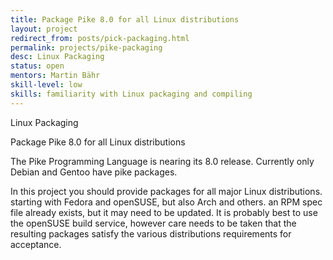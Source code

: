 ```yaml
---
title: Package Pike 8.0 for all Linux distributions
layout: project
redirect_from: posts/pick-packaging.html
permalink: projects/pike-packaging
desc: Linux Packaging
status: open
mentors: Martin Bähr
skill-level: low
skills: familiarity with Linux packaging and compiling
---
```

Linux Packaging

Package Pike 8.0 for all Linux distributions

The Pike Programming Language is nearing its 8.0 release.
Currently only Debian and Gentoo have pike packages.

In this project you should provide packages for all major Linux distributions.
starting with Fedora and openSUSE, but also Arch and others.
an RPM spec file already exists, but it may need to be updated.
It is probably best to use the openSUSE build service, however care needs to be
taken that the resulting packages satisfy the various distributions
requirements for acceptance.

